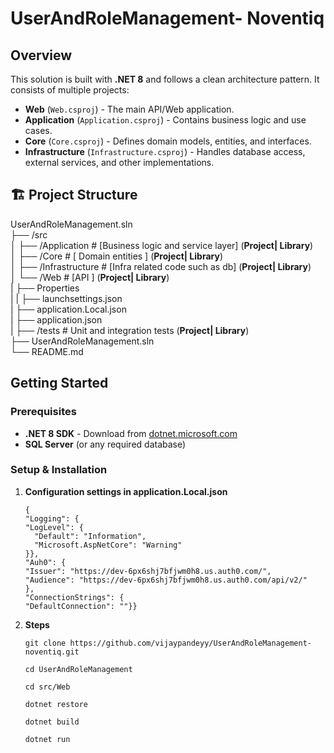 # UserAndRoleManagement- Noventiq

## Overview

This solution is built with **.NET 8** and follows a clean architecture pattern. It consists of multiple projects:

- **Web** (`Web.csproj`) - The main API/Web application.
- **Application** (`Application.csproj`) - Contains business logic and use cases.
- **Core** (`Core.csproj`) - Defines domain models, entities, and interfaces.
- **Infrastructure** (`Infrastructure.csproj`) - Handles database access, external services, and other implementations.

## 🏗️ Project Structure

UserAndRoleManagement.sln  
├── /src  
│   ├── /Application # [Business logic and service layer] (**Project| Library**)  
│   ├── /Core # [ Domain entities ] (**Project| Library**)  
│   ├── /Infrastructure # [Infra related code such as db] (**Project| Library**)  
│   └── /Web # [API  ]  (**Project| Library**)   
|           ├── Properties  
|           |     ├── launchsettings.json    
|           ├── application.Local.json  
|           ├── application.json  
|
├── /tests  # Unit and integration tests (**Project| Library**)   
├── UserAndRoleManagement.sln   
└── README.md
 





##  Getting Started

### Prerequisites

- **.NET 8 SDK** - Download from [dotnet.microsoft.com](https://dotnet.microsoft.com/)
- **SQL Server** (or any required database)



###  Setup & Installation
1. **Configuration settings in application.Local.json**
    ```
    { 
    "Logging": {
    "LogLevel": {
      "Default": "Information",
      "Microsoft.AspNetCore": "Warning"
    }},
    "Auh0": {
    "Issuer": "https://dev-6px6shj7bfjwm0h8.us.auth0.com/",
    "Audience": "https://dev-6px6shj7bfjwm0h8.us.auth0.com/api/v2/"
    }, 
    "ConnectionStrings": {
    "DefaultConnection": ""}}
    ```

2. **Steps**
   
   ```git clone https://github.com/vijaypandeyy/UserAndRoleManagement-noventiq.git```
   
   ```cd UserAndRoleManagement ```

   ```cd src/Web ```

   ```dotnet restore ```

   ```dotnet build ```

   ```dotnet run ```


